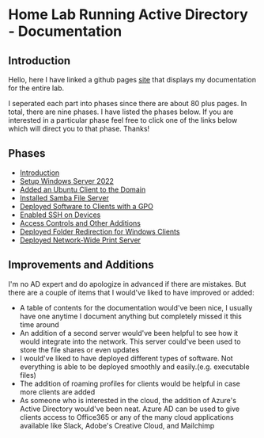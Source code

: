 # Home Lab Running Active Directory - Documentation

## Introduction
Hello, here I have linked a github pages [site](https://a-gold-steak.github.io/home-lab_active-directory/#) that displays my documentation for the entire lab. 

I seperated each part into phases since there are about 80 plus pages. In total, there are nine phases. I have listed the phases below. If you are interested in a particular phase feel free to click one of the links below which will direct you to that phase. Thanks!

## Phases
- [Introduction](https://a-gold-steak.github.io/home-lab_active-directory/#intro)
- [Setup Windows Server 2022](https://a-gold-steak.github.io/home-lab_active-directory/#ws2022) 
- [Added an Ubuntu Client to the Domain](https://a-gold-steak.github.io/home-lab_active-directory/#ubuntu)
- [Installed Samba File Server](https://a-gold-steak.github.io/home-lab_active-directory/#samba)
- [Deployed Software to Clients with a GPO](https://a-gold-steak.github.io/home-lab_active-directory/#software) 
- [Enabled SSH on Devices](https://a-gold-steak.github.io/home-lab_active-directory/#ssh)
- [Access Controls and Other Additions](https://a-gold-steak.github.io/home-lab_active-directory/#acadd)
- [Deployed Folder Redirection for Windows Clients](https://a-gold-steak.github.io/home-lab_active-directory/#folderedir)
- [Deployed Network-Wide Print Server](https://a-gold-steak.github.io/home-lab_active-directory/#print)

## Improvements and Additions
I'm no AD expert and do apologize in advanced if there are mistakes. But there are a couple of items that I would've liked to have improved or added:
- A table of contents for the documentation would've been nice, I usually have one anytime I document anything but completely missed it this time around
- An addition of a second server would've been helpful to see how it would integrate into the network. This server could've been used to store the file shares or even updates
- I would've liked to have deployed different types of software. Not everything is able to be deployed smoothly and easily.(e.g. executable files)
- The addition of roaming profiles for clients would be helpful in case more clients are added
- As someone who is interested in the cloud, the addition of Azure's Active Directory would've been neat. Azure AD can be used to give clients access to Office365 or any of the many cloud applications available like Slack, Adobe's Creative Cloud, and Mailchimp  


